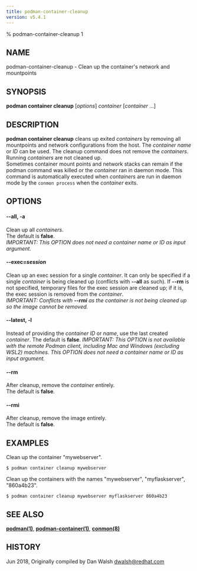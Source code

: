 ```yaml
---
title: podman-container-cleanup
version: v5.4.1
---
```


% podman-container-cleanup 1

## NAME
podman\-container\-cleanup - Clean up the container's network and mountpoints

## SYNOPSIS
**podman container cleanup** [*options*] *container* [*container* ...]

## DESCRIPTION
**podman container cleanup** cleans up exited *containers* by removing all mountpoints and network configurations from the host. The *container name* or *ID* can be used. The cleanup command does not remove the *containers*. Running *containers* are not cleaned up.\
Sometimes container mount points and network stacks can remain if the podman command was killed or the *container* ran in daemon mode. This command is automatically executed when *containers* are run in daemon mode by the `conmon process` when the *container* exits.

## OPTIONS
#### **--all**, **-a**

Clean up all *containers*.\
The default is **false**.\
*IMPORTANT: This OPTION does not need a container name or ID as input argument.*

#### **--exec**=*session*

Clean up an exec session for a single *container*.
It can only be specified if a single *container* is being cleaned up (conflicts with **--all** as such). If **--rm** is not specified, temporary files for the exec session are cleaned up; if it is, the exec session is removed from the *container*.\
*IMPORTANT: Conflicts with **--rmi** as the container is not being cleaned up so the image cannot be removed.*

#### **--latest**, **-l**

Instead of providing the *container ID* or *name*, use the last created *container*. The default is **false**.
*IMPORTANT: This OPTION is not available with the remote Podman client, including Mac and Windows (excluding WSL2) machines. This OPTION does not need a container name or ID as input argument.*

#### **--rm**

After cleanup, remove the *container* entirely.\
The default is **false**.

#### **--rmi**

After cleanup, remove the image entirely.\
The default is **false**.

## EXAMPLES
Clean up the container "mywebserver".
```
$ podman container cleanup mywebserver
```

Clean up the containers with the names "mywebserver", "myflaskserver", "860a4b23".
```
$ podman container cleanup mywebserver myflaskserver 860a4b23
```

## SEE ALSO
**[podman(1)](podman.1.md)**, **[podman-container(1)](podman-container.1.md)**, **[conmon(8)](https://github.com/containers/conmon/blob/main/docs/conmon.8.md)**

## HISTORY
Jun 2018, Originally compiled by Dan Walsh <dwalsh@redhat.com>
